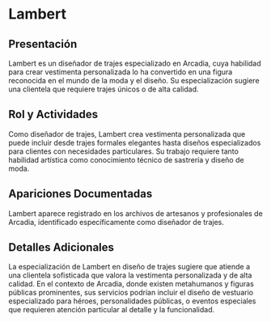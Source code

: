 # Lambert

## Presentación
Lambert es un diseñador de trajes especializado en Arcadia, cuya habilidad para crear vestimenta personalizada lo ha convertido en una figura reconocida en el mundo de la moda y el diseño. Su especialización sugiere una clientela que requiere trajes únicos o de alta calidad.

## Rol y Actividades
Como diseñador de trajes, Lambert crea vestimenta personalizada que puede incluir desde trajes formales elegantes hasta diseños especializados para clientes con necesidades particulares. Su trabajo requiere tanto habilidad artística como conocimiento técnico de sastrería y diseño de moda.

## Apariciones Documentadas
Lambert aparece registrado en los archivos de artesanos y profesionales de Arcadia, identificado específicamente como diseñador de trajes.

## Detalles Adicionales
La especialización de Lambert en diseño de trajes sugiere que atiende a una clientela sofisticada que valora la vestimenta personalizada y de alta calidad. En el contexto de Arcadia, donde existen metahumanos y figuras públicas prominentes, sus servicios podrían incluir el diseño de vestuario especializado para héroes, personalidades públicas, o eventos especiales que requieren atención particular al detalle y la funcionalidad.